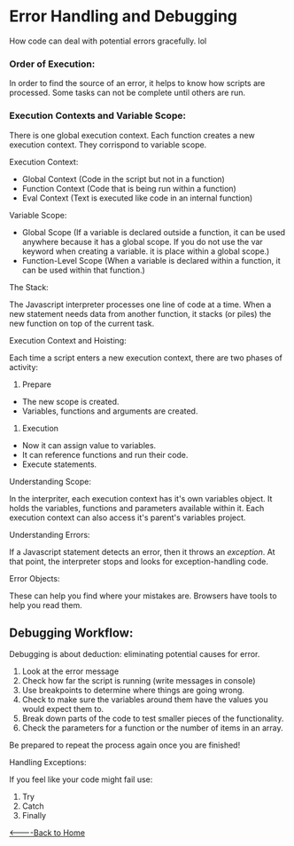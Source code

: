 
# Error Handling and Debugging

How code can deal with potential errors gracefully. lol


### Order of Execution:

In order to find the source of an error, it helps to know how scripts are processed. Some tasks can not be complete until others are run.

### Execution Contexts and Variable Scope:

There is one global execution context. Each function creates a new execution context.  They corrispond to variable scope.

Execution Context:
- Global Context
(Code in the script but not in a function)
- Function Context
(Code that is being run within a function)
- Eval Context
(Text is executed like code in an internal function)


Variable Scope:
- Global Scope
(If a variable is declared outside a function, it can be used anywhere because it has a global scope. If you do not use the var keyword when creating a variable. it is place within a global scope.)
- Function-Level Scope
(When a variable is declared within a function, it can be used within that function.)


The Stack:

The Javascript interpreter processes one line of code at a time. When a new statement needs data from another function, it stacks (or piles) the new function on top of the current task.
 
 Execution Context and Hoisting:

 Each time a script enters a new execution context, there are two phases of activity:

 1. Prepare
 - The new scope is created.
 - Variables, functions and arguments are created.

 1. Execution
 - Now it can assign value to variables.
 - It can reference functions and run their code.
 - Execute statements.

 Understanding Scope:

 In the interpriter, each execution context has it's own variables object.  It holds the variables, functions and parameters available within it. Each execution context can also access it's parent's variables project.

 Understanding Errors:

 If a Javascript statement detects an error, then it throws an _exception_. At that point, the interpreter stops and looks for exception-handling code.

 Error Objects:

 These can help you find where your mistakes are. Browsers have tools to help you read them.

 ## Debugging Workflow:


Debugging is about deduction: eliminating potential causes for error.  

1. Look at the error message
1. Check how far the script is running (write messages in console)
1. Use breakpoints to determine where things are going wrong.
1. Check to make sure the variables around them have the values you would expect them to.
1. Break down parts of the code to test smaller pieces of the functionality.
1. Check the parameters for a function or the number of items in an array.

Be prepared to repeat the process again once you are finished!

Handling Exceptions:

If you feel like your code might fail use:
1. Try
1. Catch
1. Finally







[<----Back to Home](../README.md)